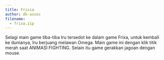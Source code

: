 ```yaml
---
title: Frixia
author: dk-assoc
filename:
  - frixa.zip
---
```

Selagi main game tiba-tiba Iru tersedot ke dalam game Frixa, untuk kembali ke dunianya, Iru berjuang melawan Omega. Main game ini dengan klik titik merah saat ANIMASI FIGHTING. Selain itu game gerakkan jagoan dengan mouse.
